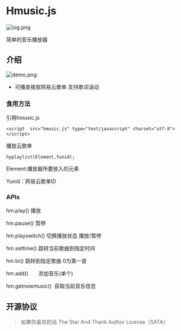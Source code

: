 # Hmusic.js
![log.png](https://ooo.0o0.ooo/2017/06/03/5932d9fcb06da.png)

简单的音乐播放器

## 介绍
![demo.png](https://ooo.0o0.ooo/2017/06/03/5932daa9d4bab.png)
- 可播直接放网易云歌单  支持歌词滚动
### 食用方法
引用hmusic.js
```
<script  src="hmusic.js" type="text/javascript" charset="utf-8"></script>
```
播放云歌单
```
hyplaylist(Element,Yunid);
```
Element:播放器所要放入的元素

Yunid：网易云歌单ID

### APIs

hm.play() 播放

hm.pause() 暂停

hm.playswitch() 切换播放状态 播放/暂停

hm.settime()  跳转当前歌曲到指定时间

hm.to()       跳转到指定歌曲 0为第一首

hm.add()       添加音乐(单个) 

hm.getnowmusic()  获取当前音乐信息

## 开源协议
> 如果你喜欢的话
The Star And Thank Author License（SATA）

